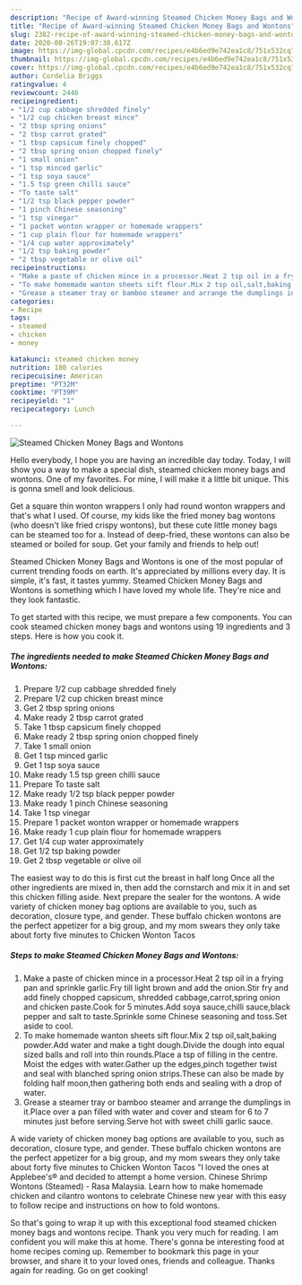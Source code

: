 ```yaml
---
description: "Recipe of Award-winning Steamed Chicken Money Bags and Wontons"
title: "Recipe of Award-winning Steamed Chicken Money Bags and Wontons"
slug: 2382-recipe-of-award-winning-steamed-chicken-money-bags-and-wontons
date: 2020-08-26T19:07:38.617Z
image: https://img-global.cpcdn.com/recipes/e4b6ed9e742ea1c8/751x532cq70/steamed-chicken-money-bags-and-wontons-recipe-main-photo.jpg
thumbnail: https://img-global.cpcdn.com/recipes/e4b6ed9e742ea1c8/751x532cq70/steamed-chicken-money-bags-and-wontons-recipe-main-photo.jpg
cover: https://img-global.cpcdn.com/recipes/e4b6ed9e742ea1c8/751x532cq70/steamed-chicken-money-bags-and-wontons-recipe-main-photo.jpg
author: Cordelia Briggs
ratingvalue: 4
reviewcount: 2446
recipeingredient:
- "1/2 cup cabbage shredded finely"
- "1/2 cup chicken breast mince"
- "2 tbsp spring onions"
- "2 tbsp carrot grated"
- "1 tbsp capsicum finely chopped"
- "2 tbsp spring onion chopped finely"
- "1 small onion"
- "1 tsp minced garlic"
- "1 tsp soya sauce"
- "1.5 tsp green chilli sauce"
- "To taste salt"
- "1/2 tsp black pepper powder"
- "1 pinch Chinese seasoning"
- "1 tsp vinegar"
- "1 packet wonton wrapper or homemade wrappers"
- "1 cup plain flour for homemade wrappers"
- "1/4 cup water approximately"
- "1/2 tsp baking powder"
- "2 tbsp vegetable or olive oil"
recipeinstructions:
- "Make a paste of chicken mince in a processor.Heat 2 tsp oil in a frying pan and sprinkle garlic.Fry till light brown and add the onion.Stir fry and add finely chopped capsicum, shredded cabbage,carrot,spring onion and chicken paste.Cook for 5 minutes.Add soya sauce,chilli sauce,black pepper and salt to taste.Sprinkle some Chinese seasoning and toss.Set aside to cool."
- "To make homemade wanton sheets sift flour.Mix 2 tsp oil,salt,baking powder.Add water and make a tight dough.Divide the dough into equal sized balls and roll into thin rounds.Place a tsp of filling in the centre. Moist the edges with water.Gather up the edges,pinch together twist and seal with blanched spring onion strips.These can also be made by folding half moon,then gathering both ends and sealing with a drop of water."
- "Grease a steamer tray or bamboo steamer and arrange the dumplings in it.Place over a pan filled with water and cover and steam for 6 to 7 minutes just before serving.Serve hot with sweet chilli garlic sauce."
categories:
- Recipe
tags:
- steamed
- chicken
- money

katakunci: steamed chicken money 
nutrition: 180 calories
recipecuisine: American
preptime: "PT32M"
cooktime: "PT39M"
recipeyield: "1"
recipecategory: Lunch

---
```



![Steamed Chicken Money Bags and Wontons](https://img-global.cpcdn.com/recipes/e4b6ed9e742ea1c8/751x532cq70/steamed-chicken-money-bags-and-wontons-recipe-main-photo.jpg)

Hello everybody, I hope you are having an incredible day today. Today, I will show you a way to make a special dish, steamed chicken money bags and wontons. One of my favorites. For mine, I will make it a little bit unique. This is gonna smell and look delicious.

Get a square thin wonton wrappers I only had round wonton wrappers and that&#39;s what I used. Of course, my kids like the fried money bag wontons (who doesn&#39;t like fried crispy wontons), but these cute little money bags can be steamed too for a. Instead of deep-fried, these wontons can also be steamed or boiled for soup. Get your family and friends to help out!

Steamed Chicken Money Bags and Wontons is one of the most popular of current trending foods on earth. It's appreciated by millions every day. It is simple, it's fast, it tastes yummy. Steamed Chicken Money Bags and Wontons is something which I have loved my whole life. They're nice and they look fantastic.


To get started with this recipe, we must prepare a few components. You can cook steamed chicken money bags and wontons using 19 ingredients and 3 steps. Here is how you cook it.

<!--inarticleads1-->

##### The ingredients needed to make Steamed Chicken Money Bags and Wontons:

1. Prepare 1/2 cup cabbage shredded finely
1. Prepare 1/2 cup chicken breast mince
1. Get 2 tbsp spring onions
1. Make ready 2 tbsp carrot grated
1. Take 1 tbsp capsicum finely chopped
1. Make ready 2 tbsp spring onion chopped finely
1. Take 1 small onion
1. Get 1 tsp minced garlic
1. Get 1 tsp soya sauce
1. Make ready 1.5 tsp green chilli sauce
1. Prepare To taste salt
1. Make ready 1/2 tsp black pepper powder
1. Make ready 1 pinch Chinese seasoning
1. Take 1 tsp vinegar
1. Prepare 1 packet wonton wrapper or homemade wrappers
1. Make ready 1 cup plain flour for homemade wrappers
1. Get 1/4 cup water approximately
1. Get 1/2 tsp baking powder
1. Get 2 tbsp vegetable or olive oil


The easiest way to do this is first cut the breast in half long Once all the other ingredients are mixed in, then add the cornstarch and mix it in and set this chicken filling aside. Next prepare the sealer for the wontons. A wide variety of chicken money bag options are available to you, such as decoration, closure type, and gender. These buffalo chicken wontons are the perfect appetizer for a big group, and my mom swears they only take about forty five minutes to Chicken Wonton Tacos 

<!--inarticleads2-->

##### Steps to make Steamed Chicken Money Bags and Wontons:

1. Make a paste of chicken mince in a processor.Heat 2 tsp oil in a frying pan and sprinkle garlic.Fry till light brown and add the onion.Stir fry and add finely chopped capsicum, shredded cabbage,carrot,spring onion and chicken paste.Cook for 5 minutes.Add soya sauce,chilli sauce,black pepper and salt to taste.Sprinkle some Chinese seasoning and toss.Set aside to cool.
1. To make homemade wanton sheets sift flour.Mix 2 tsp oil,salt,baking powder.Add water and make a tight dough.Divide the dough into equal sized balls and roll into thin rounds.Place a tsp of filling in the centre. Moist the edges with water.Gather up the edges,pinch together twist and seal with blanched spring onion strips.These can also be made by folding half moon,then gathering both ends and sealing with a drop of water.
1. Grease a steamer tray or bamboo steamer and arrange the dumplings in it.Place over a pan filled with water and cover and steam for 6 to 7 minutes just before serving.Serve hot with sweet chilli garlic sauce.


A wide variety of chicken money bag options are available to you, such as decoration, closure type, and gender. These buffalo chicken wontons are the perfect appetizer for a big group, and my mom swears they only take about forty five minutes to Chicken Wonton Tacos &#34;I loved the ones at Applebee&#39;s® and decided to attempt a home version. Chinese Shrimp Wontons (Steamed) - Rasa Malaysia. Learn how to make homemade chicken and cilantro wontons to celebrate Chinese new year with this easy to follow recipe and instructions on how to fold wontons. 

So that's going to wrap it up with this exceptional food steamed chicken money bags and wontons recipe. Thank you very much for reading. I am confident you will make this at home. There's gonna be interesting food at home recipes coming up. Remember to bookmark this page in your browser, and share it to your loved ones, friends and colleague. Thanks again for reading. Go on get cooking!
